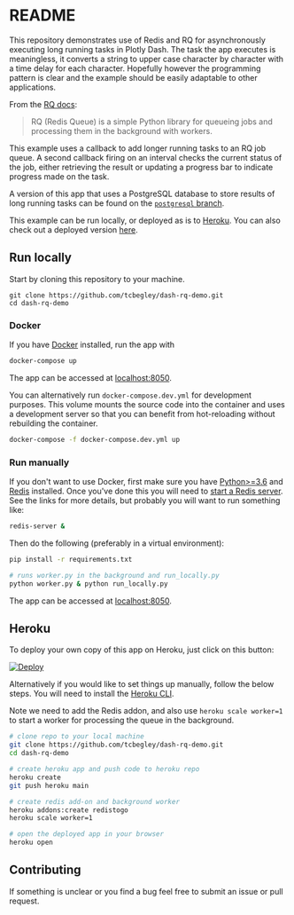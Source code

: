# README

This repository demonstrates use of Redis and RQ for asynchronously executing
long running tasks in Plotly Dash. The task the app executes is meaningless, it
converts a string to upper case character by character with a time delay for
each character. Hopefully however the programming pattern is clear and the
example should be easily adaptable to other applications.

From the [RQ docs][rq-docs]:

> RQ (Redis Queue) is a simple Python library for queueing jobs and processing
> them in the background with workers.

This example uses a callback to add longer running tasks to an RQ job queue. A
second callback firing on an interval checks the current status of the job,
either retrieving the result or updating a progress bar to indicate progress
made on the task.

A version of this app that uses a PostgreSQL database to store results of long
running tasks can be found on the
[`postgresql` branch](https://github.com/tcbegley/dash-rq-demo/tree/postgresql).

This example can be run locally, or deployed as is to [Heroku][heroku]. You can
also check out a deployed version [here][dash-rq-demo].

## Run locally

Start by cloning this repository to your machine.

```
git clone https://github.com/tcbegley/dash-rq-demo.git
cd dash-rq-demo
```

### Docker

If you have [Docker][docker] installed, run the app with

```sh
docker-compose up
```

The app can be accessed at [localhost:8050](https://127.0.0.1:8050).

You can alternatively run `docker-compose.dev.yml` for development purposes.
This volume mounts the source code into the container and uses a development
server so that you can benefit from hot-reloading without rebuilding the
container.

```sh
docker-compose -f docker-compose.dev.yml up
```
### Run manually

If you don't want to use Docker, first make sure you have
[Python>=3.6][python36] and [Redis][redis] installed. Once you've done this you
will need to [start a Redis server][redis-server]. See the links for more
details, but probably you will want to run something like:

```sh
redis-server &
```

Then do the following (preferably in a virtual environment):

```sh
pip install -r requirements.txt

# runs worker.py in the background and run_locally.py
python worker.py & python run_locally.py
```

The app can be accessed at [localhost:8050](https://127.0.0.1:8050).

## Heroku

To deploy your own copy of this app on Heroku, just click on this button:

[![Deploy](https://www.herokucdn.com/deploy/button.svg)][deploy-endpoint]

Alternatively if you would like to set things up manually, follow the below
steps. You will need to install the [Heroku CLI][heroku-cli].

Note we need to add the Redis addon, and also use `heroku scale worker=1` to
start a worker for processing the queue in the background.

```sh
# clone repo to your local machine
git clone https://github.com/tcbegley/dash-rq-demo.git
cd dash-rq-demo

# create heroku app and push code to heroku repo
heroku create
git push heroku main

# create redis add-on and background worker
heroku addons:create redistogo
heroku scale worker=1

# open the deployed app in your browser
heroku open
```

## Contributing

If something is unclear or you find a bug feel free to submit an issue or pull
request.

[dash-rq-demo]: https://dash-rq-demo.herokuapp.com/
[deploy-endpoint]: https://heroku.com/deploy?template=https://github.com/tcbegley/dash-rq-demo
[docker]: https://www.docker.com/
[heroku]: https://www.heroku.com/
[heroku-cli]: https://devcenter.heroku.com/articles/heroku-cli
[python36]: https://www.python.org/
[redis]: https://redis.io/
[redis-server]: https://redis.io/topics/quickstart#starting-redis
[rq-docs]: https://python-rq.org/
